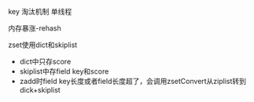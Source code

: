 key 淘汰机制
单线程

内存暴涨-rehash


zset使用dict和skiplist
- dict中只存score
- skiplist中存field key和score
- zadd时field key长度或者field长度超了，会调用zsetConvert从ziplist转到dick+skiplist
